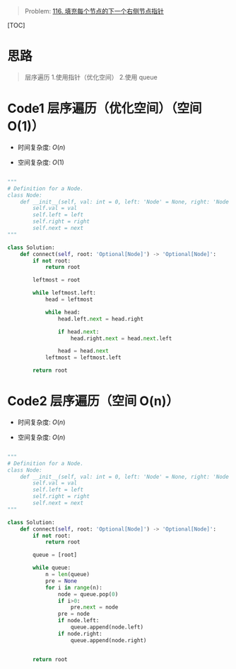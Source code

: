 > Problem: [116. 填充每个节点的下一个右侧节点指针](https://leetcode.cn/problems/populating-next-right-pointers-in-each-node/description/)

[TOC]

# 思路

> 层序遍历 1.使用指针（优化空间） 2.使用 queue

# Code1 层序遍历（优化空间）（空间 O(1)）

- 时间复杂度: $O(n)$

- 空间复杂度: $O(1)$

```Python []

"""
# Definition for a Node.
class Node:
    def __init__(self, val: int = 0, left: 'Node' = None, right: 'Node' = None, next: 'Node' = None):
        self.val = val
        self.left = left
        self.right = right
        self.next = next
"""

class Solution:
    def connect(self, root: 'Optional[Node]') -> 'Optional[Node]':
        if not root:
            return root

        leftmost = root

        while leftmost.left:
            head = leftmost

            while head:
                head.left.next = head.right

                if head.next:
                    head.right.next = head.next.left

                head = head.next
            leftmost = leftmost.left

        return root

```

# Code2 层序遍历（空间 O(n)）

- 时间复杂度: $O(n)$

- 空间复杂度: $O(n)$

```Python []

"""
# Definition for a Node.
class Node:
    def __init__(self, val: int = 0, left: 'Node' = None, right: 'Node' = None, next: 'Node' = None):
        self.val = val
        self.left = left
        self.right = right
        self.next = next
"""

class Solution:
    def connect(self, root: 'Optional[Node]') -> 'Optional[Node]':
        if not root:
            return root

        queue = [root]

        while queue:
            n = len(queue)
            pre = None
            for i in range(n):
                node = queue.pop(0)
                if i>0:
                    pre.next = node
                pre = node
                if node.left:
                    queue.append(node.left)
                if node.right:
                    queue.append(node.right)


        return root

```
